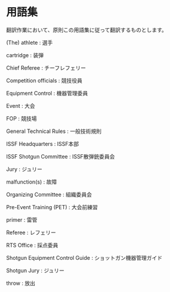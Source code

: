 # 用語集

翻訳作業において、原則この用語集に従って翻訳するものとします。

(The) athlete
:   選手

cartridge
:   装弾

Chief Referee
:   チーフレフェリー

Competition officials
:   競技役員

Equipment Control
:   機器管理委員

Event
:   大会

FOP
:   競技場

General Technical Rules
:   一般技術規則

ISSF Headquarters
:   ISSF本部

ISSF Shotgun Committee
:   ISSF散弾銃委員会

Jury
:   ジュリー

malfunction(s)
:   故障

Organizing Committee
:   組織委員会

Pre-Event Training (PET)
:   大会前練習

primer
:   雷管

Referee
:   レフェリー

RTS Office
:   採点委員

Shotgun Equipment Control Guide
:   ショットガン機器管理ガイド

Shotgun Jury
:   ジュリー

throw
:   放出
